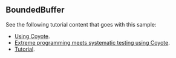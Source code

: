 ## BoundedBuffer

See the following tutorial content that goes with this sample:

- [Using Coyote](https://microsoft.github.io/coyote/get-started/using-coyote).
- [Extreme programming meets systematic testing using Coyote](https://cloudblogs.microsoft.com/opensource/2020/07/14/extreme-programming-meets-systematic-testing-using-coyote/).
- [Tutorial](https://microsoft.github.io/coyote/samples/tasks/bounded-buffer).
